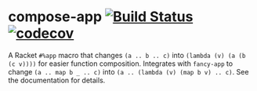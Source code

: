 # compose-app [![Build Status](https://travis-ci.org/jackfirth/compose-app.svg?branch=master)](https://travis-ci.org/jackfirth/compose-app) [![codecov](https://codecov.io/gh/jackfirth/compose-app/branch/master/graph/badge.svg)](https://codecov.io/gh/jackfirth/compose-app)

A Racket `#%app` macro that changes `(a .. b .. c)` into `(lambda (v) (a (b (c v))))` for easier function composition. Integrates with `fancy-app` to change `(a .. map b _ .. c)` into `(a .. (lambda (v) (map b v) .. c)`. See the documentation for details.
